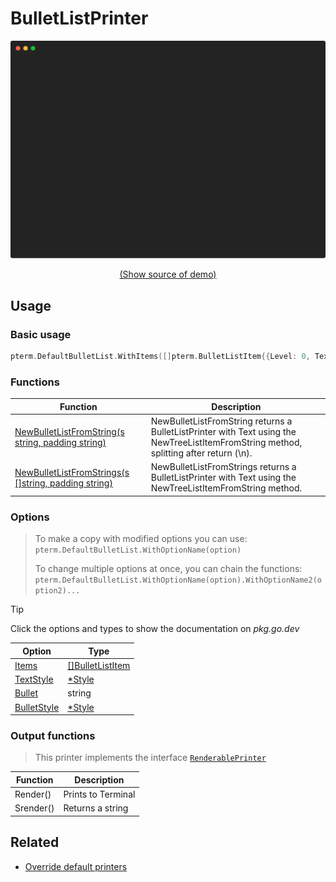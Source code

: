 # BulletListPrinter

<!-- 
Replace all of the following strings with the current printer.
        bulletlist BulletList BulletListPrinter DefaultBulletList
-->

![BulletListPrinter Example](https://raw.githubusercontent.com/pterm/pterm/master/_examples/bulletlist/animation.svg)

<p align="center"><a href="https://github.com/pterm/pterm/blob/master/_examples/bulletlist/main.go" target="_blank">(Show source of demo)</a></p>

## Usage

### Basic usage

```go
pterm.DefaultBulletList.WithItems([]pterm.BulletListItem{{Level: 0, Text: "Level 0"}}).Render()
```

### Functions

|Function|Description|
|--------|-----------|
|[NewBulletListFromString(s string, padding string)](https://pkg.go.dev/github.com/pterm/pterm#TemplatePrinter.NewBulletListFromString)|NewBulletListFromString returns a BulletListPrinter with Text using the NewTreeListItemFromString method, splitting after return (\n).|
|[NewBulletListFromStrings(s []string, padding string)](https://pkg.go.dev/github.com/pterm/pterm#TemplatePrinter.NewBulletListFromStrings)|NewBulletListFromStrings returns a BulletListPrinter with Text using the NewTreeListItemFromString method.|

### Options

> To make a copy with modified options you can use:
> `pterm.DefaultBulletList.WithOptionName(option)`
>
> To change multiple options at once, you can chain the functions:
> `pterm.DefaultBulletList.WithOptionName(option).WithOptionName2(option2)...`

> [!TIP]
> Click the options and types to show the documentation on _pkg.go.dev_

|Option|Type|
|------|----|
|[Items](https://pkg.go.dev/github.com/pterm/pterm#BulletListPrinter.WithItems)|[[]BulletListItem](https://pkg.go.dev/github.com/pterm/pterm#BulletListItem)|
|[TextStyle](https://pkg.go.dev/github.com/pterm/pterm#BulletListPrinter.WithTextStyle)|[*Style](https://pkg.go.dev/github.com/pterm/pterm#Style)|
|[Bullet](https://pkg.go.dev/github.com/pterm/pterm#BulletListPrinter.WithBullet)|string|
|[BulletStyle](https://pkg.go.dev/github.com/pterm/pterm#BulletListPrinter.WithBulletStyle)|[*Style](https://pkg.go.dev/github.com/pterm/pterm#Style)|

### Output functions
<!-- Remove comment of the correct interface -->

<!--
> This printer implements the interface [`TextPrinter`](https://github.com/pterm/pterm/blob/master/interface_text_printer.go)

|Function|Description|
|------|---------|
|Sprint(a ...interface{})|Returns a string|
|Sprintln(a ...interface{})|Returns a string with a new line at the end|
|Sprintf(format string, a ...interface{})|Returns a string, formatted according to a format specifier|
|Print(a ...interface{})|Prints to the terminal|
|Println(a ...interface{})|Prints to the terminal with a new line at the end|
|Printf(format string, a ...interface{})|Prints to the terminal, formatted according to a format specifier|
-->

> This printer implements the interface [`RenderablePrinter`](https://github.com/pterm/pterm/blob/master/interface_renderable_printer.go)

|Function|Description|
|------|---------|
|Render()|Prints to Terminal|
|Srender()|Returns a string|

<!--
> This printer implements the interface [`LivePrinter`](https://github.com/pterm/pterm/blob/master/interface_live_printer.go)

|Function|Description|
|------|---------|
|Start()|Returns itself and possible errors|
|Stop()|Returns itself and possible errors|
|GenericStart()|Returns the started LivePrinter and possible errors|
|GenericStop()|Returns the stopped LivePrinter and possible errors|

> [!NOTE]
> The generic start and stop methods are only used to implement the printer into the interface.
> Use the normal `Start()` and `Stop()` methods if possible.
-->

## Related
- [Override default printers](docs/override-default-printer.md)